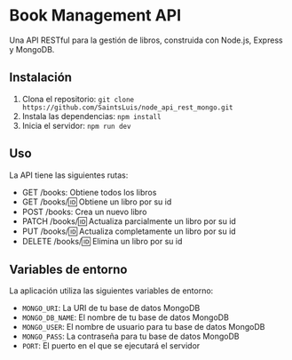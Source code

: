 # Book Management API

Una API RESTful para la gestión de libros, construida con Node.js, Express y MongoDB.

## Instalación

1. Clona el repositorio: `git clone https://github.com/SaintsLuis/node_api_rest_mongo.git`
2. Instala las dependencias: `npm install`
3. Inicia el servidor: `npm run dev`

## Uso

La API tiene las siguientes rutas:

- GET /books: Obtiene todos los libros
- GET /books/:id: Obtiene un libro por su id
- POST /books: Crea un nuevo libro
- PATCH /books/:id: Actualiza parcialmente un libro por su id
- PUT /books/:id: Actualiza completamente un libro por su id
- DELETE /books/:id: Elimina un libro por su id

## Variables de entorno

La aplicación utiliza las siguientes variables de entorno:

- `MONGO_URI`: La URI de tu base de datos MongoDB
- `MONGO_DB_NAME`: El nombre de tu base de datos MongoDB
- `MONGO_USER`: El nombre de usuario para tu base de datos MongoDB
- `MONGO_PASS`: La contraseña para tu base de datos MongoDB
- `PORT`: El puerto en el que se ejecutará el servidor
